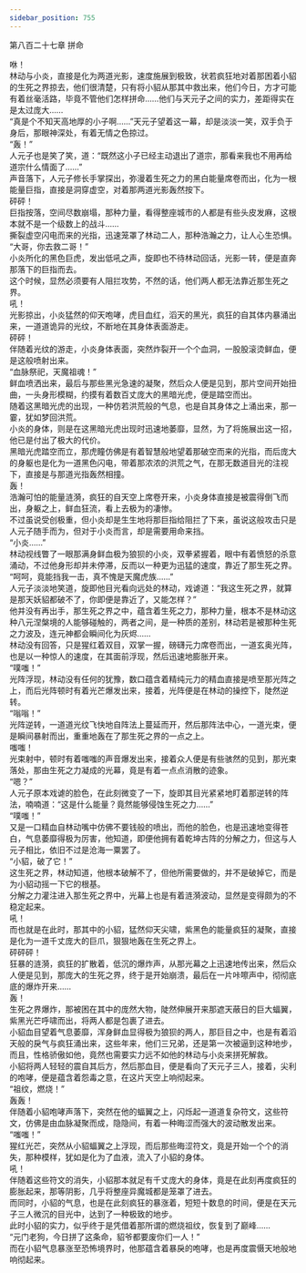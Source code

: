 ```yaml
---
sidebar_position: 755
---
```

 第八百二十七章 拼命


咻！  
林动与小炎，直接是化为两道光影，速度施展到极致，状若疯狂地对着那困着小貂的生死之界掠去，他们很清楚，只有将小貂从那其中救出来，他们今日，方才可能有着丝毫活路，毕竟不管他们怎样拼命……他们与天元子之间的实力，差距得实在是太过庞大……  
“真是个不知天高地厚的小子啊……”天元子望着这一幕，却是淡淡一笑，双手负于身后，那眼神深处，有着无情之色掠过。  
“轰！”  
人元子也是笑了笑，道：“既然这小子已经主动退出了道宗，那看来我也不用再给道宗什么情面了……”  
声音落下，人元子修长手掌探出，弥漫着生死之力的黑白能量席卷而出，化为一根能量巨指，直接是洞穿虚空，对着那两道光影轰然按下。  
砰砰！  
巨指按落，空间尽数崩塌，那种力量，看得整座城市的人都是有些头皮发麻，这根本就不是一个级数上的战斗……  
撕裂虚空闪电而来的光指，迅速笼罩了林动二人，那种浩瀚之力，让人心生恐惧。  
“大哥，你去救二哥！”  
小炎所化的黑色巨虎，发出低吼之声，旋即也不待林动回话，光影一转，便是直奔那落下的巨指而去。  
这个时候，显然必须要有人阻拦攻势，不然的话，他们两人都无法靠近那生死之界。  
吼！  
光影掠出，小炎猛然的仰天咆哮，虎目血红，滔天的黑光，疯狂的自其体内暴涌出来，一道道诡异的光纹，不断地在其身体表面游走。  
砰砰！  
伴随着光纹的游走，小炎身体表面，突然炸裂开一个个血洞，一股股滚烫鲜血，便是这般喷射出来。  
“血脉祭祀，天魔祖魂！”  
鲜血喷洒出来，最后与那些黑光急速的凝聚，然后众人便是见到，那片空间开始扭曲，一头身形模糊，约摸有着数百丈庞大的黑暗光虎，便是踏空而出。  
随着这黑暗光虎的出现，一种仿若洪荒般的气息，也是自其身体之上涌出来，那一霎，犹如梦回洪荒。  
小炎的身体，则是在这黑暗光虎出现时迅速地萎靡，显然，为了将施展出这一招，他已是付出了极大的代价。  
黑暗光虎踏空而立，那虎瞳仿佛是有着智慧般地望着那破空而来的光指，而后庞大的身躯也是化为一道黑色闪电，带着那浓浓的洪荒之气，在那无数道目光的注视下，直接是与那道光指轰然相撞。  
轰！  
浩瀚可怕的能量涟漪，疯狂的自天空上席卷开来，小炎身体直接是被震得倒飞而出，身躯之上，鲜血狂流，看上去极为的凄惨。  
不过虽说受创极重，但小炎却是生生地将那巨指给阻拦了下来，虽说这般攻击只是人元子随手而为，但对于小炎而言，却是需要用命来挡。  
“小炎……”  
林动视线瞥了一眼那满身鲜血极为狼狈的小炎，双拳紧握着，眼中有着愤怒的杀意涌动，不过他身形却并未停滞，反而以一种更为迅猛的速度，靠近了那生死之界。  
“呵呵，竟能挡我一击，真不愧是天魔虎族……”  
人元子淡淡地笑道，旋即他目光看向远处的林动，戏谑道：“我这生死之界，就算是那天妖貂都破不了，你即便是靠近了，又能怎样？”  
他并没有再出手，那生死之界之中，蕴含着生死之力，那种力量，根本不是林动这种八元涅槃境的人能够碰触的，两者之间，是一种质的差别，林动若是被那种生死之力波及，连元神都会瞬间化为灰烬……  
林动没有回答，只是猩红着双目，双掌一握，磅礴元力席卷而出，一道玄奥光阵，也是以一种惊人的速度，在其面前浮现，然后迅速地膨胀开来。  
“噗嗤！”  
光阵浮现，林动没有任何的犹豫，数口蕴含着精纯元力的精血直接是喷至那光阵之上，而后光阵顿时有着光芒爆发出来，接着，光阵便是在林动的操控下，陡然逆转。  
“嗡嗡！”  
光阵逆转，一道道光纹飞快地自阵法上蔓延而开，然后那阵法中心，一道光束，便是瞬间暴射而出，重重地轰在了那生死之界的一点之上。  
嗤嗤！  
光束射中，顿时有着嗤嗤的声音爆发出来，接着众人便是有些骇然的见到，那光束落处，那由生死之力凝成的光幕，竟是有着一点点消散的迹象。  
“嗯？”  
人元子原本戏谑的脸色，在此刻微变了一下，旋即其目光紧紧地盯着那逆转的阵法，喃喃道：“这是什么能量？竟然能够侵蚀生死之力……”  
“噗嗤！”  
又是一口精血自林动嘴中仿佛不要钱般的喷出，而他的脸色，也是迅速地变得苍白，气息萎靡得极为厉害，他知道，即便他拥有着乾坤古阵的分解之力，但这与人元子相比，依旧不过是沧海一粟罢了。  
“小貂，破了它！”  
这生死之界，林动知道，他根本破解不了，但他所需要做的，并不是破掉它，而是为小貂动摇一下它的根基。  
分解之力灌注进入那生死之界中，光幕上也是有着涟漪波动，显然是变得颇为的不稳定起来。  
吼！  
而也就是在此时，那其中的小貂，猛然仰天尖啸，紫黑色的能量疯狂的凝聚，直接是化为一道千丈庞大的巨爪，狠狠地轰在生死之界上。  
砰砰砰！  
狂暴的涟漪，疯狂的扩散着，低沉的爆炸声，从那光幕之上迅速地传出来，然后众人便是见到，那庞大的生死之界，终于是开始崩溃，最后在一片咔嚓声中，彻彻底底的爆炸开来……  
轰！  
生死之界爆炸，那被困在其中的庞然大物，陡然伸展开来那遮天蔽日的巨大蝠翼，紫黑光芒呼啸而出，将两人都是包裹了进去。  
小貂血目望着气息萎靡，浑身鲜血显得极为狼狈的两人，那巨目之中，也是有着滔天般的戾气与疯狂涌出来，这些年来，他们三兄弟，还是第一次被逼到这种地步，而且，性格骄傲如他，竟然也需要实力远不如他的林动与小炎来拼死解救。  
小貂将两人轻轻的震自其后方，然后那血目，便是看向了天元子三人，接着，尖利的咆哮，便是蕴含着怨毒之意，在这片天空上响彻起来。  
“祖纹，燃烧！”  
轰轰！  
伴随着小貂咆哮声落下，突然在他的蝠翼之上，闪烁起一道道复杂符文，这些符文，仿佛是由血脉凝聚而成，隐隐间，有着一种晦涩而强大的波动散发出来。  
“嗤嗤！”  
猩红光芒，突然从小貂蝠翼之上浮现，而后那些晦涩符文，竟是开始一个个的消失，那种模样，犹如是化为了血液，流入了小貂的身体。  
吼！  
伴随着这些符文的消失，小貂那本就足有千丈庞大的身体，竟是在此刻再度疯狂的膨胀起来，那等阴影，几乎将整座异魔城都是笼罩了进去。  
而同时，小貂的气息，也是在此刻疯狂的暴涨着，短短十数息的时间，便是在天元子三人微沉的目光中，达到了一种极致的地步。  
此时小貂的实力，似乎终于是凭借着那所谓的燃烧祖纹，恢复到了巅峰……  
“元门老狗，今日拼了这条命，貂爷都要废你们一人！”  
而在小貂气息暴涨至恐怖境界时，他那蕴含着暴戾的咆哮，也是再度震慑天地般地响彻起来。  
  
  
